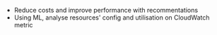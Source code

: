 - Reduce costs and improve performance with recommentations
- Using ML, analyse resources' config and utilisation on CloudWatch metric

